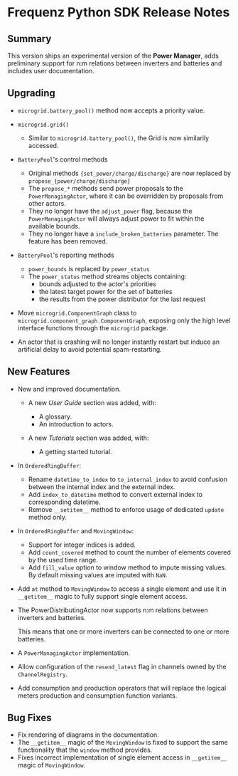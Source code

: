 # Frequenz Python SDK Release Notes

## Summary

This version ships an experimental version of the **Power Manager**, adds preliminary support for n:m relations between inverters and batteries and includes user documentation.

## Upgrading

- `microgrid.battery_pool()` method now accepts a priority value.

- `microgrid.grid()`

  * Similar to `microgrid.battery_pool()`, the Grid is now similarily accessed.

- `BatteryPool`'s control methods

  * Original methods `{set_power/charge/discharge}` are now replaced by `propose_{power/charge/discharge}`
  * The `propose_*` methods send power proposals to the `PowerManagingActor`, where it can be overridden by proposals from other actors.
  * They no longer have the `adjust_power` flag, because the `PowerManagingActor` will always adjust power to fit within the available bounds.
  * They no longer have a `include_broken_batteries` parameter.  The feature has been removed.

- `BatteryPool`'s reporting methods

  * `power_bounds` is replaced by `power_status`
  * The `power_status` method streams objects containing:
    + bounds adjusted to the actor's priorities
    + the latest target power for the set of batteries
    + the results from the power distributor for the last request

- Move `microgrid.ComponentGraph` class to `microgrid.component_graph.ComponentGraph`, exposing only the high level interface functions through the `microgrid` package.

- An actor that is crashing will no longer instantly restart but induce an artificial delay to avoid potential spam-restarting.

## New Features

- New and improved documentation.

  * A new *User Guide* section was added, with:

    + A glossary.
    + An introduction to actors.

  * A new *Tutorials* section was added, with:

    + A getting started tutorial.

- In `OrderedRingBuffer`:
  - Rename `datetime_to_index` to `to_internal_index` to avoid confusion between the internal index and the external index.
  - Add `index_to_datetime` method to convert external index to corresponding datetime.
  - Remove `__setitem__` method to enforce usage of dedicated `update` method only.
- In `OrderedRingBuffer` and `MovingWindow`:
  - Support for integer indices is added.
  - Add `count_covered` method to count the number of elements covered by the used time range.
  - Add `fill_value` option to window method to impute missing values. By default missing values are imputed with `NaN`.
- Add `at` method to `MovingWindow` to access a single element and use it in `__getitem__` magic to fully support single element access.

- The PowerDistributingActor now supports n:m relations between inverters and batteries.

  This means that one or more inverters can be connected to one or more batteries.

- A `PowerManagingActor` implementation.

- Allow configuration of the `resend_latest` flag in channels owned by the `ChannelRegistry`.

- Add consumption and production operators that will replace the logical meters production and consumption function variants.

## Bug Fixes

- Fix rendering of diagrams in the documentation.
- The `__getitem__` magic of the `MovingWindow` is fixed to support the same functionality that the `window` method provides.
- Fixes incorrect implementation of single element access in `__getitem__` magic of `MovingWindow`.
